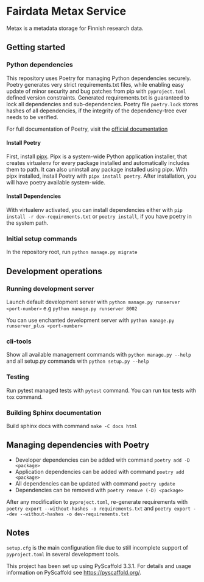 # Fairdata Metax Service

Metax is a metadata storage for Finnish research data.

## Getting started

### Python dependencies

This repository uses Poetry for managing Python dependencies securely. Poetry generates very strict requirements.txt files, while enabling easy update of minor security and bug patches from pip with `pyproject.toml` defined version constraints. Generated requirements.txt is guaranteed to lock all dependencies and sub-dependencies. Poetry file `poetry.lock` stores hashes of all dependencies, if the integrity of the dependency-tree ever needs to be verified. 

For full documentation of Poetry, visit the [official documentation](https://python-poetry.org/docs/)

#### Install Poetry

First, install [pipx](https://github.com/pypa/pipx). Pipx is a system-wide Python application installer, that creates virtualenv for every package installed and automatically includes them to path. It can also uninstall any package installed using pipx.  With pipx installed, install Poetry with `pipx install poetry`. After installation, you will have poetry available system-wide. 

#### Install Dependencies

With virtualenv activated, you can install dependencies either with `pip install -r dev-requirements.txt` or `poetry install`, if you have poetry in the system path.

### Initial setup commands

In the repository root, run `python manage.py migrate`


## Development operations

### Running development server

Launch default development server with `python manage.py runserver <port-number>` e.g `python manage.py runserver 8002`

You can use enchanted development server with `python manage.py runserver_plus <port-number>`

### cli-tools

Show all available management commands with `python manage.py --help` and all setup.py commands with `python setup.py --help`

### Testing

Run pytest managed tests with `pytest` command. You can run tox tests with `tox` command.

### Building Sphinx documentation

Build sphinx docs with command `make -C docs html`

## Managing dependencies with Poetry

* Developer dependencies can be added with command `poetry add -D <package>`
* Application dependencies can be added with command `poetry add <package>`
* All dependencies can be updated with command `poetry update`
* Dependencies can be removed with `poetry remove (-D) <package>`

After any modification to `pyproject.toml`, re-generate requirements with `poetry export --without-hashes -o requirements.txt` and `poetry export --dev --without-hashes -o dev-requirements.txt` 


## Notes

`setup.cfg` is the main configuration file due to still incomplete support of `pyproject.toml` in several development tools.

This project has been set up using PyScaffold 3.3.1. For details and usage
information on PyScaffold see https://pyscaffold.org/.

